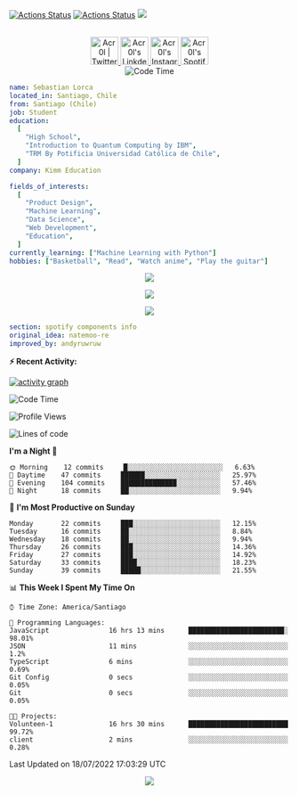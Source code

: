 [![Actions Status](https://github.com/acr0l/acr0l/workflows/wakatime-stats/badge.svg)](https://github.com/acr0l/acr0l/actions)
[![Actions Status](https://github.com/acr0l/acr0l/workflows/update-gh-activity/badge.svg)](https://github.com/acr0l/acr0l/actions)
![](https://visitor-badge.glitch.me/badge?page_id=acr0l.acr0l)

<p align="center">
<br/>
<a href="https://twitter.com/acr0l9">
  <img alt="Acr0l | Twitter" width="50px" src="https://user-images.githubusercontent.com/43545812/144034996-602b144a-16e1-41cc-99e7-c6040b20dcaf.png"/>
</a>
<a href="https://www.linkedin.com/in/seba-lorca-g">
  <img alt="Acr0l's LinkdeIN" width="50px" src="https://user-images.githubusercontent.com/43545812/144035037-0f415fc7-9f96-4517-a370-ccc6e78a714b.png" />
</a>
<a href="https://www.instagram.com/5eb4_lg">
  <img alt="Acr0l's Instagram" width="50px" src="https://user-images.githubusercontent.com/43545812/144035088-0dfb165f-8fe0-4d13-896c-876c29d2b128.png" />
</a>
<a href="https://open.spotify.com/user/acroltime?si=8e3de699b0cb4cbb">
  <img alt="Acr0l's Spotify" width="50px" src="https://user-images.githubusercontent.com/43545812/144035120-1ad5169b-91c7-4078-bef9-6a82c733f373.png" />
</a>
<br>
<img alt="Code Time" src="https://wakatime.com/badge/github/Acr0l/sebastian-lorca-client.svg" />
</p>

```yaml
name: Sebastian Lorca
located_in: Santiago, Chile
from: Santiago (Chile)
job: Student
education:
  [
    "High School",
    "Introduction to Quantum Computing by IBM",
    "TRM By Potificia Universidad Católica de Chile",
  ]
company: Kimm Education

fields_of_interests:
  [
    "Product Design",
    "Machine Learning",
    "Data Science",
    "Web Development",
    "Education",
  ]
currently_learning: ["Machine Learning with Python"]
hobbies: ["Basketball", "Read", "Watch anime", "Play the guitar"]
```

<p align="center">
  <img alig src="https://github-profile-trophy.vercel.app/?username=acr0l&column=6&rank=SSS,SS,S,AAA,AA,A,B,C" />
</p>

<p align="center">
  <a href="https://spotify-github-profile.vercel.app/api/view?uid=11147618695&redirect=true">
    <img src="https://spotify-github-profile.vercel.app/api/view?uid=11147618695&cover_image=true&theme=default&bar_color=e3e3e3&bar_color_cover=true">
  </a>
</p>

<p align="center">
  <img src="https://acr0l.vercel.app/api/top-played">
</p>

```yaml
section: spotify components info
original_idea: natemoo-re
improved_by: andyruwruw
```

**:zap: Recent Activity:**

<!--START_SECTION:activity-->

<!--END_SECTION:activity-->

[![activity graph](https://activity-graph.herokuapp.com/graph?username=acr0l&custom_title=Seba's%20activity%20graph&theme=github-light&hide_border=true)](https://github.com/ashutosh00710/github-readme-activity-graph)

<!--START_SECTION:waka-->
![Code Time](http://img.shields.io/badge/Code%20Time-0%20secs-blue)

![Profile Views](http://img.shields.io/badge/Profile%20Views-0-blue)

![Lines of code](https://img.shields.io/badge/From%20Hello%20World%20I%27ve%20Written-159%20Thousand%20lines%20of%20code-blue)

**I'm a Night 🦉** 

```text
🌞 Morning    12 commits     █░░░░░░░░░░░░░░░░░░░░░░░░   6.63% 
🌆 Daytime    47 commits     ██████░░░░░░░░░░░░░░░░░░░   25.97% 
🌃 Evening    104 commits    ██████████████░░░░░░░░░░░   57.46% 
🌙 Night      18 commits     ██░░░░░░░░░░░░░░░░░░░░░░░   9.94%

```
📅 **I'm Most Productive on Sunday** 

```text
Monday       22 commits     ███░░░░░░░░░░░░░░░░░░░░░░   12.15% 
Tuesday      16 commits     ██░░░░░░░░░░░░░░░░░░░░░░░   8.84% 
Wednesday    18 commits     ██░░░░░░░░░░░░░░░░░░░░░░░   9.94% 
Thursday     26 commits     ███░░░░░░░░░░░░░░░░░░░░░░   14.36% 
Friday       27 commits     ███░░░░░░░░░░░░░░░░░░░░░░   14.92% 
Saturday     33 commits     ████░░░░░░░░░░░░░░░░░░░░░   18.23% 
Sunday       39 commits     █████░░░░░░░░░░░░░░░░░░░░   21.55%

```


📊 **This Week I Spent My Time On** 

```text
⌚︎ Time Zone: America/Santiago

💬 Programming Languages: 
JavaScript               16 hrs 13 mins      ████████████████████████░   98.01% 
JSON                     11 mins             ░░░░░░░░░░░░░░░░░░░░░░░░░   1.2% 
TypeScript               6 mins              ░░░░░░░░░░░░░░░░░░░░░░░░░   0.69% 
Git Config               0 secs              ░░░░░░░░░░░░░░░░░░░░░░░░░   0.05% 
Git                      0 secs              ░░░░░░░░░░░░░░░░░░░░░░░░░   0.05%

🐱‍💻 Projects: 
Volunteen-1              16 hrs 30 mins      █████████████████████████   99.72% 
client                   2 mins              ░░░░░░░░░░░░░░░░░░░░░░░░░   0.28%

```


 Last Updated on 18/07/2022 17:03:29 UTC
<!--END_SECTION:waka-->

<p align="center">
  <img src="https://capsule-render.vercel.app/api?type=waving&color=gradient&height=60&section=footer"/>
</p>
